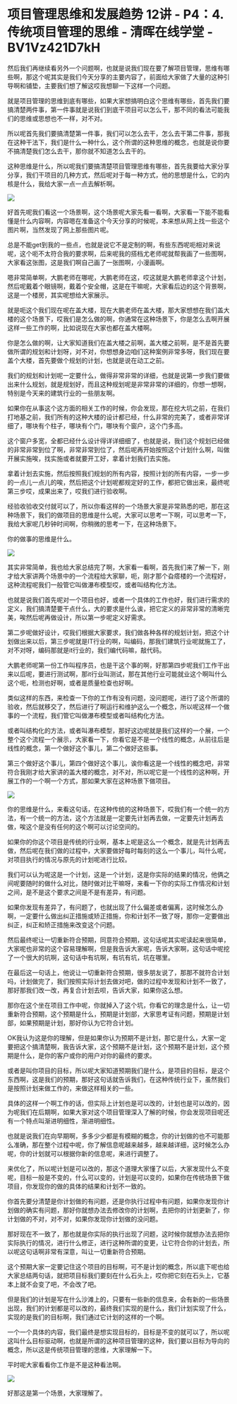 # 项目管理思维和发展趋势 12讲 - P4：4.传统项目管理的思维 - 清晖在线学堂 - BV1Vz421D7kH

然后我们再继续看另外一个问题啊，也就是说我们现在要了解项目管理，思维有哪些啊，那这个呢其实是我们今天分享的主要内容了，前面给大家做了大量的这种引导啊和铺垫，主要我们想了解这哎我想聊一下这样一个问题。

就是项目管理的思维到底有哪些，如果大家想搞明白这个思维有哪些，首先我们要搞清楚两件事，第一件事就是说我们到底干项目可以怎么干，那不同的看法可能我们的思维或思想也不一样，对不对。

所以呢首先我们要搞清楚第一件事，我们可以怎么去干，怎么去干第二件事，那我在这种干法下，我们是什么一种什么，这个所谓的这种思维的概念，也就是说你要不搞清楚我们怎么去干，那你就不知道怎么去干的。

这种思维是什么，所以呢我们要搞清楚项目管理思维有哪些，首先我要给大家分享分享，我们干项目的几种方式，然后呢对于每一种方式，他的思想是什么，它的内核是什么，我给大家一点一点去解析啊。



![](img/626973816e7ce6292050feee123692e0_1.png)

好首先呢我们看这一个场景啊，这个场景呢大家先看一看啊，大家看一下能不能看懂是什么内容啊，内容嗯在准备这个今天分享的时候呢，本来想从网上找一些这个图片啊，当然发现了网上那些图片呢。

总是不能get到我的一些点，也就是说它不是定制的啊，有些东西呢呃相对来说呢，这个呃不太符合我的要求啊，后来呢我的搭档尤老师呢就帮我画了一些图啊，大家看这张图，这是我们啊自己画了一张图啊，小漫画啊。

嗯非常简单啊，大鹏老师在哪呢，大鹏老师在这，哎这就是大鹏老师拿这个计划，然后呢戴着个眼镜啊，戴着个安全帽，这是在干嘛呢，大家看后边的这个背景啊，这是一个楼房，其实呢想给大家展示。

就是呃这个我们现在呢在盖大楼，现在大鹏老师在盖大楼，那大家想想在我们盖大楼的这个场景下，哎我们是怎么做的啊，你通常在这种场景下，你是怎么去啊开展这样一些工作的啊，比如说现在大家也都在盖大楼啊。

你是怎么做的啊，让大家知道我们在盖大楼之前啊，盖大楼之前啊，是不是首先要做所谓的规划和计划呀，对不对，你想想身边咱们这种案例非常多呀，我们现在要盖个大楼，首先要做个规划的计划，也就是说在动工之前。

我们的规划和计划呢一定要什么，做得非常非常的详细，也就是说第一步我们要做出来什么规划，就是规划好，而且这种规划呢是非常非常的详细的，你想一想啊，特别是今天来的建筑行业的一些朋友啊。

如果你在从事这个这方面的相关工作的时候，你会发现，那在挖大坑之前，在我们打地基之前，我们所有的这种大楼的设计都已经，什么非常的完美了，或者非常详细了，哪块有个柱子，哪块有个门，哪块有个窗户，这个门多高。

这个窗户多宽，全都已经什么设计得详详细细了，也就是说，我们这个规划已经做的非常非常到位了啊，非常非常到位了，然后呢再开始按照这个计划什么啊，叫做开展实施唉，找实施或者就要开工好，拿着计划我们去实施。

拿着计划去实施，然后按照我们规划的所有内容，按照计划的所有内容，一步一步的一点儿一点儿的唉，然后把这个计划呢都规定好的工作，都把它做出来，最终呢第三步哎，成果出来了，哎我们进行验收啊。

经验收验收交付就可以了，所以你看这样的一个场景大家是非常熟悉的吧，那在这种场景下，我们的做项目的思维是什么呢，大家可以思考一下啊，可以思考一下，我给大家呢几秒钟时间啊，你稍微的思考一下，在这种场景下。

你的做事的思维是什么。

![](img/626973816e7ce6292050feee123692e0_3.png)

其实非常简单，我也给大家总结完了啊，大家看一看啊，首先我们来了解一下，刚才给大家讲两个场景中的一个流程给大家聊，呃，刚才那个旮瘩楼的一个流程好，这种流程呢我们一般管它叫做瀑布模型哎，或者叫结构化方法。

也就是说我们首先呢对一个项目也好，或者一个具体的工作也好，我们进行需求的定义，我们搞清楚要干点什么，大的要求是什么诶，把它定义的非常非常的清晰完美，唉然后呢再做设计，所以第一步呢定义好需求。

第二步呢做好设计，哎我们根据大家要求，我们做各种各样的规划计划，把这个计划做出来以后，第三步呢就是IT行业的啊，叫编码，那我们建筑行业呢就施工了，对不对呀，编码那就是it行业的，我们编代码嘛，敲代码。

大鹏老师呢第一份工作叫程序员，也是干这个事的啊，好那第四步呢我们工作干出来以后呢，要进行测试啊，那it行业叫测试，那在其他行业可能就业这个啊叫什么这个呃，检测也好啊，或者是质量检查也好啊。

类似这样的东西，来检查一下你的工作有没有问题，没问题呢，进行了这个所谓的验收，然后就移交了，然后进行了啊运行和维护这么一个概念，所以呢这样一个做事的一个流程，我们管它叫做瀑布模型或者叫结构化方法。

或者叫结构化的方法，或者叫瀑布模型，那好这边呢就是我们这样的一个展，一个整个这个流程一个展示，大家看一下，你看它是不是一个线性的概念，从前往后是线性的概念，第一个做好这个事儿，第二个做好这些事。

第三个做好这个事儿，第四个做好这个事儿，诶你看这是一个线性的概念吧，非常符合我刚才给大家讲的盖大楼的概念，对不对，所以呢它是一个线性的这种啊，开展工作的一个啊一个方式，那如果大家在这种场景下做项目。



![](img/626973816e7ce6292050feee123692e0_5.png)

你的思维是什么，来看这句话，在这种传统的这种场景下，哎我们有一个统一的方法，有一个统一的方法，这个方法就是一定要先计划再去做，一定要先计划再去做，唉这个是没有任何的这个啊可以讨论空间的。

如果你的你这个项目是传统的行业啊，基本上呢是这么一个概念，就是先计划再去做，然后呢在我们做的过程中，大家要做好每时每刻的这么一个事儿，叫什么呢，对项目执行的情况与原先的计划呢进行比较。

我们可以认为呢这是一个计划，这是一个计划，这是你实际的结果的情况，他俩之间呢要随时的做什么对比，随时做对比干嘛呀，来看一下你的实际工作情况和计划之间，是不是这个要求之间是不是有差异，有问题。

如果你发现有差异了，有问题了，也就出现了什么偏差或者偏离，这时候怎么办啊，一定要什么做出纠正措施或矫正措施，你和计划不一致了呀，那你一定要做出纠正，纠正和矫正措施来改变这个问题。

然后最终呢让一切重新符合预期，同意符合预期，这句话呢其实呢读起来很简单，大家呢也非常的这个容易理解啊，但是我告诉大家呢，告诉大家啊，这句话中呢挖了一个很大的坑啊，这句话中有坑啊，有坑有坑，坑在哪里。

在最后这一句话上，他说让一切重新符合预期，很多朋友说了，那那不就符合计划吗，计划做完了，我们按照实际计划去做对吧，做的过程中发现和计划不一致了，那好那我们改一改，再复合计划去呗，告诉大家，如果你这么想。

那你在这个坐在项目工作中呢，你就掉入了这个坑，你看它的理念是什么，让一切重新符合预期，这个预期是什么，预期是计划部，大家思考证有问题，预期是计划部，如果预期是计划，那好你认为它符合计划。

OK我认为这是你的理解，但是如果你认为预期不是计划，那它是什么，大家一定要把这个搞清楚啊，我告诉大家，这个预期不是计划，这个预期不是计划，这个预期是什么，是你的客户或你的用户对你的最终的要求。

或者是叫你项目的目标，所以呢大家知道预期我们是什么，是项目的目标，是这个东西啊，这是我们的预期，那好这句话就告诉我们，在这种传统行业下，虽然我们是按照计划来做工作的，来做这样相关的一些。

具体的这样一个啊工作的话，但实际上计划也是可以改的，计划也是可以改的，因为呢我们在后期啊，如果大家对这个项目管理深入了解的时候，你会发现项目呢还有一个特点叫渐进明细性，渐进明细性。

也就是说我们在向早期啊，多多少少都是有模糊的概念，你的计划做的也不可能那么准确，那在整个过程中呢，你了解信息呢越来越多，越来越详细，这时候怎么办呢，你的计划就可以根据你新的信息呢，来进行调整了。

来优化了，所以呢计划是可以改的，那这个道理大家懂了以后，大家发现什么不变呢，目标一般是不变的，什么可以变的，计划是可以变的，如果你在传统场景下做项目，你发现你的做的具体的结果和计划不一致的。

你首先要分清楚是你计划做的有问题，还是你执行过程中有问题，如果你发现你计划做的确实有问题，那好你就想办法去修改你的计划啊，去把你的计划更新了，你计划做的不对，对不对，如果你发现你计划做的没问题。

那好现在不一致了，那也就是你实际的执行出现了问题，这时候你就想办法去把你实际执行的情况，进行什么修正，进行这种所谓的变更，让它符合你的计划去，所以呢这句话啊非常有深意，叫让一切重新符合预期。

这个预期大家一定要记住这个项目的目标啊，可不是计划的概念，所以底下呢也给大家总结两句话，就把项目标我们要刻在什么石头上，哎你把它刻在石头上，它基本上就不会变了吧，不会改了吧。

但是我们的计划是写在什么沙滩上的，只要有一些新的信息来，会有新的一些场景出现，我们的计划都是可以改的，最终我们实现的是什么，我们计划实现了什么，实现的是我们的目标啊，我们通过它计划的这样的一个啊。

一个一个具体的内容，我们最终是想实现目标的，目标是不变的就可以了，所以呢这叫什么目标驱动啊，也就是所谓的这种项目管理的这种，我们要以目标为导向的概念，所以这是传统项目管理的思维，大家理解一下。

平时呢大家看看你工作是不是这种看法啊。

![](img/626973816e7ce6292050feee123692e0_7.png)

好那这是第一个场景，大家理解了。